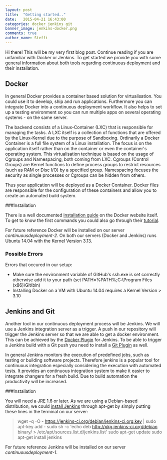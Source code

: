 ```yaml
---
layout: post
title:  "Getting started.."
date:   2015-04-21 16:43:00
categories: docker jenkins git
banner_image: jenkins-docker.png
comments: true
author_name: Steffi
---
```


Hi there! This will be my very first blog post. Continue reading if you are unfamiliar with Docker or Jenkins. To get started we provide you with some general information about both tools regarding continuous deployment and their installation.

## Docker

In general Docker provides a container based solution for virtualisation. You could use it to develop, ship and run applications. Furthermore you can integrate Docker into a continuous deployment workflow. It also helps to set up a testing environment so you can run multiple apps on several operating systems - on the same server. 

The backend consists of a Linux-Container (LXC) that is responsible for managing the tasks. A LXC itself is a collection of functions that are offered by the Linux-Kernel due to the purpose of Sandboxing. Ordinarily a Docker Container is a full file system of a Linux installation. The focus is on the application itself rather than on the container or even the container's operating system. 
This virtualisation technique is based on the usage of Cgroups and Namespacing, both coming from LXC. Cgroups (Control Groups) are Kernel functions to define process groups to restrict resources (such as RAM or Disc I/O) by a specified group. Namespacing focuses the security as single processes or Cgroups can be hidden from others. 

Thus your application will be deployed as a Docker Container. Docker files are responsible for the configuration of these containers and allow you to create an automated build system. 


###Installation

There is a well documented [installation guide](https://docs.docker.com/installation/#installation) on the Docker website itself. To get to know the first commands you could also go through their [tutorial](https://www.docker.com/tryit/#).

For future reference Docker will be installed on our server *continuousdeployment-2*. On both our servers (Docker and Jenkins) runs Ubuntu 14.04 with the Kernel Version 3.13.


### Possible Errors 

Errors that occured in our setup: 

* Make sure the environment variable of GitHub's ssh.exe is set correctly otherwise add it to your path (set PATH=%PATH%;C:\Program Files (x86)\Git\bin) 
* Installing Docker on a VM with Ubuntu 14.04 requires a Kernel Version > 3.10 


## Jenkins and Git

Another tool in our continuous deployment process will be Jenkins. We will use a Jenkins integration server as a trigger. A push in our repository will trigger the Jenkins server so that we are able to get a docker environment. This can be achieved by the [Docker Plugin](https://wiki.jenkins-ci.org/display/JENKINS/Docker+Plugin) for Jenkins. 
To be able to trigger a Jenkins build with a Git push you need to install a [Git Plugin](https://wiki.jenkins-ci.org/display/JENKINS/Git+Plugin) as well. 

In general Jenkins monitors the execution of predefined jobs, such as testing or building software projects. Therefore jenkins is a popular tool for continuous integration especially considering the execution with automated tests. It provides an continuous integration system to make it easier to integrate changers for a fresh build. Due to build automation the productivity will be increased. 

###Installation

You will need a JRE 1.6 or later. As we are using a Debian-based distribution, we could [install Jenkins](https://wiki.jenkins-ci.org/display/JENKINS/Installing+Jenkins+on+Ubuntu) through apt-get by simply putting these lines in the terminal on our server:

> wget -q -O - https://jenkins-ci.org/debian/jenkins-ci.org.key | sudo apt-key add - 
> sudo sh -c 'echo deb http://pkg.jenkins-ci.org/debian binary/ > /etc/apt/sources.list.d/jenkins.list'
> sudo apt-get update
> sudo apt-get install jenkins

For future reference Jenkins will be installed on our server *continuousdeployment-1*. 
